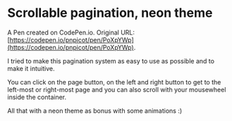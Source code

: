 # Scrollable pagination, neon theme

A Pen created on CodePen.io. Original URL: [https://codepen.io/pnpicot/pen/PoXpYWp](https://codepen.io/pnpicot/pen/PoXpYWp).

I tried to make this pagination system as easy to use as possible and to make it intuitive.

You can click on the page button, on the left and right button to get to the left-most or right-most page and you can also scroll with your mousewheel inside the container.

All that with a neon theme as bonus with some animations :)
